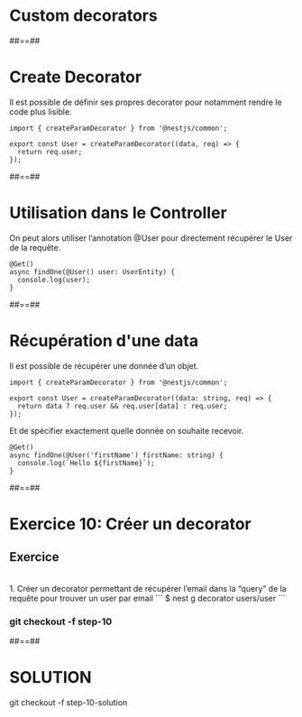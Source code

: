 <!-- .slide: class="transition-orange sfeir-bg-white-4" -->

# Custom decorators

##==##
# Create Decorator
Il est possible de définir ses propres decorator pour notamment rendre le code plus lisible.
```
import { createParamDecorator } from '@nestjs/common';

export const User = createParamDecorator((data, req) => {
  return req.user;
});
```

##==##
# Utilisation dans le Controller
On peut alors utiliser l’annotation @User pour directement récupérer le User de la requête.

```
@Get()
async findOne(@User() user: UserEntity) {
  console.log(user);
}
```

##==##
# Récupération d'une data

Il est possible de récupérer une donnée d’un objet.

```
import { createParamDecorator } from '@nestjs/common';

export const User = createParamDecorator((data: string, req) => {
  return data ? req.user && req.user[data] : req.user;
});
```

Et de spécifier exactement quelle donnée on souhaite recevoir.

```
@Get()
async findOne(@User('firstName') firstName: string) {
  console.log(`Hello ${firstName}`);
}
```

##==##
<!-- .slide: class="exercice sfeir-bg-pink" -->

# Exercice 10: Créer un decorator
## Exercice

<br>
1. Créer un decorator permettant de récupérer l’email dans la “query” de la requête pour trouver un user par email
   ```
    $ nest g decorator users/user
  ```
<br>

### git checkout -f step-10

##==##
<!-- .slide: class="sfeir-bg-white-4" -->

# SOLUTION
  <div class="full-center">git checkout -f step-10-solution</div>

